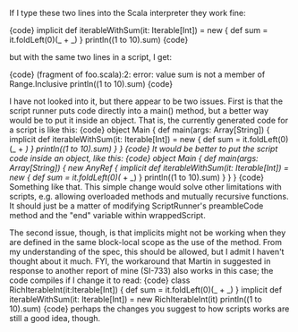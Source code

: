If I type these two lines into the Scala interpreter they work fine:

{code}
implicit def iterableWithSum(it: Iterable[Int]) = new { def sum = it.foldLeft(0)(_ + _) }
println((1 to 10).sum)
{code}

but with the same two lines in a script, I get:


{code}
(fragment of foo.scala):2: error: value sum is not a member of Range.Inclusive
println((1 to 10).sum)
{code}



I have not looked into it, but there appear to be two issues.  First is that the script runner puts code directly into a main() method, but a better way would be to put it inside an object.  That is, the currently generated code for a script is like this:
{code}
object Main {
  def main(args: Array[String]) {
    implicit def iterableWithSum(it: Iterable[Int]) = new { def sum = it.foldLeft(0)(_ + _) }
    println((1 to 10).sum)
  }
}
{code}
It would be better to put the script code inside an object, like this:
{code}
object Main {
  def main(args: Array[String]) {
    new AnyRef {
      implicit def iterableWithSum(it: Iterable[Int]) = new { def sum = it.foldLeft(0)(_ + _) }
      println((1 to 10).sum)
    }
  }
}
{code}
Something like that.  This simple change would solve other limitations with scripts, e.g. allowing overloaded methods and mutually recursive functions.  It should just be a matter of modifying ScriptRunner's preambleCode method and the "end" variable within wrappedScript.

The second issue, though, is that implicits might not be working when they are defined in the same block-local scope as the use of the method.  From my understanding of the spec, this should be allowed, but I admit I haven't thought about it much.
FYI, the workaround that Martin in suggested in response to another report of mine (SI-733) also works in this case;
the code compiles if I change it to read:
{code}
class RichIterableInt(it:Iterable[Int]) { def sum = it.foldLeft(0)(_ + _) }
implicit def iterableWithSum(it: Iterable[Int]) = new RichIterableInt(it)
println((1 to 10).sum)
{code}
perhaps the changes you suggest to how scripts works are still a good idea, though.

